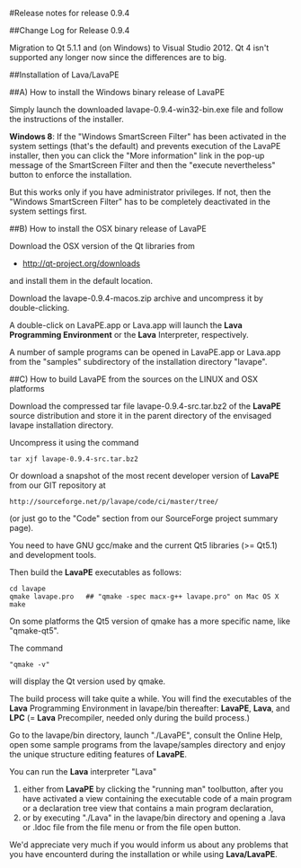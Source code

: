 #Release notes for release 0.9.4

##Change Log for Release 0.9.4

Migration to Qt 5.1.1 and (on Windows) to Visual Studio 2012. Qt 4 isn't supported any longer now since the differences are to big.

##Installation of Lava/LavaPE 

##A) How to install the Windows binary release of LavaPE

Simply launch the downloaded lavape-0.9.4-win32-bin.exe file and follow the instructions of the installer.

**Windows 8**: If the "Windows SmartScreen Filter" has been activated in the system settings (that's the default) and prevents execution of the LavaPE installer, then you can click the "More information" link in the pop-up message of the SmartScreen Filter and then the "execute nevertheless" button to enforce the installation.

But this works only if you have administrator privileges. If not, then the "Windows SmartScreen Filter" has to be completely deactivated in the system settings first.

##B) How to install the OSX binary release of LavaPE

Download the OSX version of the Qt libraries from

* http://qt-project.org/downloads

and install them in the default location.

Download the lavape-0.9.4-macos.zip archive and uncompress it by double-clicking.

A double-click on LavaPE.app or Lava.app will launch the **Lava Programming Environment** or the **Lava** Interpreter, respectively.

A number of sample programs can be opened in LavaPE.app or Lava.app from the "samples" subdirectory of the installation directory "lavape".

##C) How to build LavaPE from the sources on the LINUX and OSX platforms

Download the compressed tar file lavape-0.9.4-src.tar.bz2 of the **LavaPE** source distribution and store it in the parent directory of the envisaged lavape installation directory.

Uncompress it using the command

    tar xjf lavape-0.9.4-src.tar.bz2

Or download a snapshot of the most recent developer version of **LavaPE** from our GIT repository at 

    http://sourceforge.net/p/lavape/code/ci/master/tree/
    
(or just go to the "Code" section from our SourceForge project summary page).

You need to have GNU gcc/make and the current Qt5 libraries (>= Qt5.1) and development tools.

Then build the **LavaPE** executables as follows:

    cd lavape
    qmake lavape.pro   ## "qmake -spec macx-g++ lavape.pro" on Mac OS X
    make

On some platforms the Qt5 version of qmake has a more specific name, like "qmake-qt5".

The command

    "qmake -v"
    
will display the Qt version used by qmake.

The build process will take quite a while. You will find the executables of the **Lava** Programming Environment in lavape/bin thereafter: **LavaPE**, **Lava**, and **LPC** (= **Lava** Precompiler, needed only during the build process.)

Go to the lavape/bin directory, launch "./LavaPE", consult the Online Help, open some sample programs from the lavape/samples directory and enjoy the unique structure editing features of **LavaPE**.

You can run the **Lava** interpreter "Lava"

1. either from **LavaPE** by clicking the "running man" toolbutton, after you have activated a view containing the executable code of a main program or a declaration tree view that contains a main program declaration,
2. or by executing "./Lava" in the lavape/bin directory and opening a .lava or .ldoc file from the file menu or from the file open button.

We'd appreciate very much if you would inform us about any problems that you have encounterd during the installation or while using
**Lava/LavaPE**.